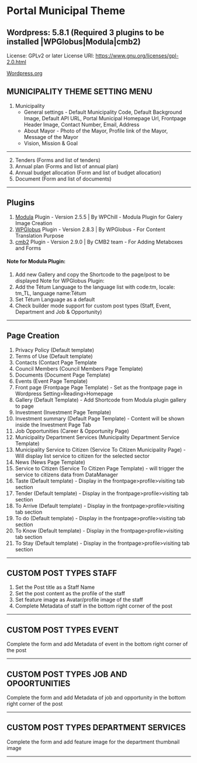 # Portal Municipal Theme
## Wordpress: 5.8.1 (Required 3 plugins to be installed |WPGlobus|Modula|cmb2)
License: GPLv2 or later
License URI: https://www.gnu.org/licenses/gpl-2.0.html


[Wordpress.org](https://wordpress.org/)

## MUNICIPALITY THEME SETTING MENU

01. Municipality
    - General settings - Default Municipality Code, Default Background Image, Default API URL, Portal Municipal Homepage Url, Frontpage Header Image, Contact Number, Email, Address
    - About Mayor - Photo of the Mayor, Profile link of the Mayor, Message of the Mayor
    - Vision, Mission & Goal
***********************

02. Tenders (Forms and list of tenders)
03. Annual plan (Forms and list of annual plan)
04. Annual budget allocation (Form and list of budget allocation)
05. Document (Form and list of documents)

***********************
## Plugins
01. [Modula](https://wordpress.org/plugins/modula-best-grid-gallery/) Plugin - Version 2.5.5 | By WPChill - Modula Plugin for Galery Image Creation
02. [WPGlobus](https://wordpress.org/plugins/wpglobus/) Plugin - Version 2.8.3 | By WPGlobus - For Content Translation Purpose
02. [cmb2](https://wordpress.org/plugins/cmb2/) Plugin - Version 2.9.0 | By CMB2 team  - For Adding Metaboxes and Forms 

#### Note for Modula Plugin:
1. Add new Gallery and copy the Shortcode to the page/post to be displayed
Note for WPGlobus Plugin:
1. Add the Tétum Language to the language list with code:tm, locale: tm_TL, language name:Tétum
2. Set Tétum Language as a default
3. Check builder mode support for custom post types (Staff, Event, Department and Job & Opportunity)
***********************
## Page Creation

01. Privacy Policy (Default template)
02. Terms of Use (Default template)
03. Contacts (Contact Page Template
04. Council Members (Council Members Page Template)
05. Documents (Document Page Template)
06. Events (Event Page Template)
07. Front page (Frontpage Page Template) - Set as the frontpage page in Wordpress Setting>Reading>Homepage
08. Gallery (Default Template) - Add Shortcode from Modula plugin gallery to page
09. Investment (Investment Page Template)
10. Investment summary (Default Page Template) - Content will be shown inside the Investment Page Tab
11. Job Opportunities (Career & Opportunity Page)
12. Municipality Department Services (Municipality Department Service Template)
13. Municipality Service to Citizen (Service To Citizen Municipality Page) - Will display list service to citizen for the selected sector
14. News (News Page Template) 
15. Service to Citizen (Service To Citizen Page Template) - will trigger the service to citizens data from DataManager
16. Taste (Default template) - Display in the frontpage>profile>visiting tab section
17. Tender (Default template) - Display in the frontpage>profile>visiting tab section
18. To Arrive (Default template) - Display in the frontpage>profile>visiting tab section
19. To do (Default template) - Display in the frontpage>profile>visiting tab section
20. To Know (Default template) - Display in the frontpage>profile>visiting tab section
21. To Stay (Default template) - Display in the frontpage>profile>visiting tab section

***********************
## CUSTOM POST TYPES STAFF
01. Set the Post title as a Staff Name
02. Set the post content as the profile of the staff
03. Set feature image as Avatar/profile image of the staff
04. Complete Metadata of staff in the bottom right corner of the post

***********************
## CUSTOM POST TYPES EVENT
Complete the form and add Metadata of event in the bottom right corner of the post


***********************
## CUSTOM POST TYPES JOB AND OPOORTUNITIES
Complete the form and add Metadata of job and opportunity in the bottom right corner of the post
***********************

## CUSTOM POST TYPES DEPARTMENT SERVICES
Complete the form and add feature image for the department thumbnail image

***********************
